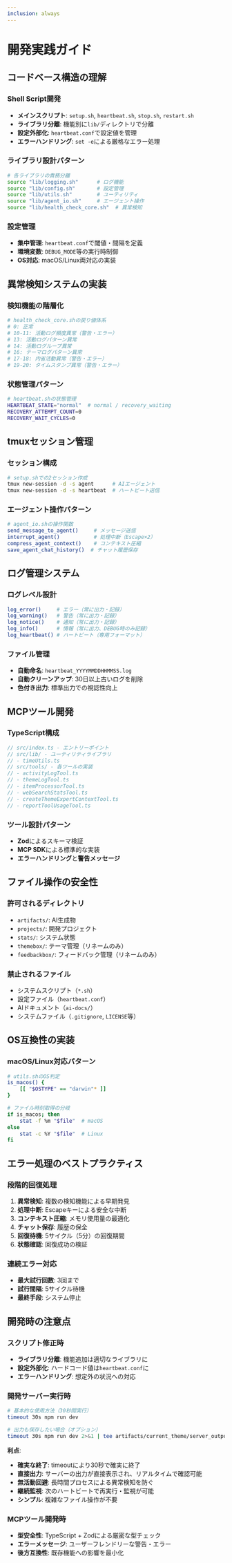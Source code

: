 ```yaml
---
inclusion: always
---
```


# 開発実践ガイド

## コードベース構造の理解

### Shell Script開発
- **メインスクリプト**: `setup.sh`, `heartbeat.sh`, `stop.sh`, `restart.sh`
- **ライブラリ分離**: 機能別に`lib/`ディレクトリで分離
- **設定外部化**: `heartbeat.conf`で設定値を管理
- **エラーハンドリング**: `set -e`による厳格なエラー処理

### ライブラリ設計パターン
```bash
# 各ライブラリの責務分離
source "lib/logging.sh"      # ログ機能
source "lib/config.sh"       # 設定管理
source "lib/utils.sh"        # ユーティリティ
source "lib/agent_io.sh"     # エージェント操作
source "lib/health_check_core.sh"  # 異常検知
```

### 設定管理
- **集中管理**: `heartbeat.conf`で閾値・間隔を定義
- **環境変数**: `DEBUG_MODE`等の実行時制御
- **OS対応**: macOS/Linux両対応の実装

## 異常検知システムの実装

### 検知機能の階層化
```bash
# health_check_core.shの戻り値体系
# 0: 正常
# 10-11: 活動ログ頻度異常（警告・エラー）
# 13: 活動ログパターン異常
# 14: 活動ログループ異常
# 16: テーマログパターン異常
# 17-18: 内省活動異常（警告・エラー）
# 19-20: タイムスタンプ異常（警告・エラー）
```

### 状態管理パターン
```bash
# heartbeat.shの状態管理
HEARTBEAT_STATE="normal"  # normal / recovery_waiting
RECOVERY_ATTEMPT_COUNT=0
RECOVERY_WAIT_CYCLES=0
```

## tmuxセッション管理

### セッション構成
```bash
# setup.shでの2セッション作成
tmux new-session -d -s agent      # AIエージェント
tmux new-session -d -s heartbeat  # ハートビート送信
```

### エージェント操作パターン
```bash
# agent_io.shの操作関数
send_message_to_agent()     # メッセージ送信
interrupt_agent()           # 処理中断（Escape×2）
compress_agent_context()    # コンテキスト圧縮
save_agent_chat_history()  # チャット履歴保存
```

## ログ管理システム

### ログレベル設計
```bash
log_error()     # エラー（常に出力・記録）
log_warning()   # 警告（常に出力・記録）
log_notice()    # 通知（常に出力・記録）
log_info()      # 情報（常に出力、DEBUG時のみ記録）
log_heartbeat() # ハートビート（専用フォーマット）
```

### ファイル管理
- **自動命名**: `heartbeat_YYYYMMDDHHMMSS.log`
- **自動クリーンアップ**: 30日以上古いログを削除
- **色付き出力**: 標準出力での視認性向上

## MCPツール開発

### TypeScript構成
```typescript
// src/index.ts - エントリーポイント
// src/lib/ - ユーティリティライブラリ
// - timeUtils.ts
// src/tools/ - 各ツールの実装
// - activityLogTool.ts
// - themeLogTool.ts
// - itemProcessorTool.ts
// - webSearchStatsTool.ts
// - createThemeExpertContextTool.ts
// - reportToolUsageTool.ts
```

### ツール設計パターン
- **Zod**によるスキーマ検証
- **MCP SDK**による標準的な実装
- **エラーハンドリング**と**警告メッセージ**

## ファイル操作の安全性

### 許可されるディレクトリ
- `artifacts/`: AI生成物
- `projects/`: 開発プロジェクト
- `stats/`: システム状態
- `themebox/`: テーマ管理（リネームのみ）
- `feedbackbox/`: フィードバック管理（リネームのみ）

### 禁止されるファイル
- システムスクリプト（`*.sh`）
- 設定ファイル（`heartbeat.conf`）
- AIドキュメント（`ai-docs/`）
- システムファイル（`.gitignore`, `LICENSE`等）

## OS互換性の実装

### macOS/Linux対応パターン
```bash
# utils.shのOS判定
is_macos() {
    [[ "$OSTYPE" == "darwin"* ]]
}

# ファイル時刻取得の分岐
if is_macos; then
    stat -f %m "$file"  # macOS
else
    stat -c %Y "$file"  # Linux
fi
```

## エラー処理のベストプラクティス

### 段階的回復処理
1. **異常検知**: 複数の検知機能による早期発見
2. **処理中断**: Escapeキーによる安全な中断
3. **コンテキスト圧縮**: メモリ使用量の最適化
4. **チャット保存**: 履歴の保全
5. **回復待機**: 5サイクル（5分）の回復期間
6. **状態確認**: 回復成功の検証

### 連続エラー対応
- **最大試行回数**: 3回まで
- **試行間隔**: 5サイクル待機
- **最終手段**: システム停止

## 開発時の注意点

### スクリプト修正時
- **ライブラリ分離**: 機能追加は適切なライブラリに
- **設定外部化**: ハードコード値は`heartbeat.conf`に
- **エラーハンドリング**: 想定外の状況への対応

### 開発サーバー実行時
```bash
# 基本的な使用方法（30秒間実行）
timeout 30s npm run dev

# 出力も保存したい場合（オプション）
timeout 30s npm run dev 2>&1 | tee artifacts/current_theme/server_output.log
```

**利点**:
- **確実な終了**: timeoutにより30秒で確実に終了
- **直接出力**: サーバーの出力が直接表示され、リアルタイムで確認可能
- **無活動回避**: 長時間プロセスによる異常検知を防ぐ
- **継続監視**: 次のハートビートで再実行・監視が可能
- **シンプル**: 複雑なファイル操作が不要

### MCPツール開発時
- **型安全性**: TypeScript + Zodによる厳密な型チェック
- **エラーメッセージ**: ユーザーフレンドリーな警告・エラー
- **後方互換性**: 既存機能への影響を最小化